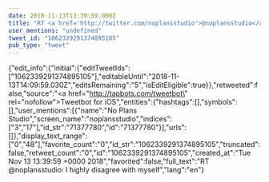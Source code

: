 ```yaml
---
date: 2018-11-13T13:39:59.000Z
title: "RT <a href='http://twitter.com/noplansstudio'>@noplansstudio</a>: I highly disagree with myself″"
user_mentions: "undefined"
tweet_id: "1062339291374895105"
pub_type: "tweet"
---
```

{"edit_info":{"initial":{"editTweetIds":["1062339291374895105"],"editableUntil":"2018-11-13T14:09:59.030Z","editsRemaining":"5","isEditEligible":true}},"retweeted":false,"source":"<a href=\"http://tapbots.com/tweetbot\" rel=\"nofollow\">Tweetbot for iΟS</a>","entities":{"hashtags":[],"symbols":[],"user_mentions":[{"name":"No Plans Studio","screen_name":"noplansstudio","indices":["3","17"],"id_str":"71377780","id":"71377780"}],"urls":[]},"display_text_range":["0","48"],"favorite_count":"0","id_str":"1062339291374895105","truncated":false,"retweet_count":"0","id":"1062339291374895105","created_at":"Tue Nov 13 13:39:59 +0000 2018","favorited":false,"full_text":"RT @noplansstudio: I highly disagree with myself","lang":"en"}
